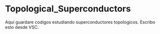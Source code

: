 # Topological_Superconductors
Aqui guardare codigos estudiando superconductores topologicos.
Escribo esto desde VSC.
